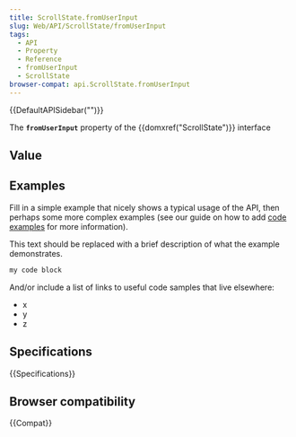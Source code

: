 ```yaml
---
title: ScrollState.fromUserInput
slug: Web/API/ScrollState/fromUserInput
tags:
  - API
  - Property
  - Reference
  - fromUserInput
  - ScrollState
browser-compat: api.ScrollState.fromUserInput
---
```

{{DefaultAPISidebar("")}}

The **`fromUserInput`** property of the {{domxref("ScrollState")}} interface 

## Value



## Examples

Fill in a simple example that nicely shows a typical usage of the API, then perhaps some more complex examples (see our guide on how to add [code examples](/en-US/docs/MDN/Contribute/Structures/Code_examples) for more information).

This text should be replaced with a brief description of what the example demonstrates.

```js
my code block
```

And/or include a list of links to useful code samples that live elsewhere:

*   x
*   y
*   z

## Specifications

{{Specifications}}

## Browser compatibility

{{Compat}}


